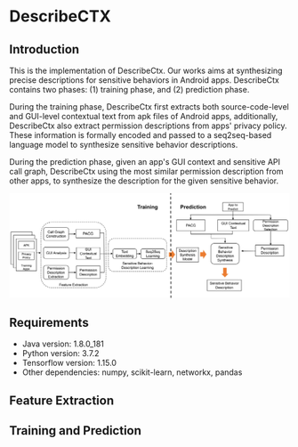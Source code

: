 # DescribeCTX

## Introduction
This is the implementation of DescribeCtx. Our works aims at synthesizing precise descriptions for sensitive behaviors in Android apps. DescribeCtx contains two phases: (1) training phase, and (2) prediction phase.

During the training phase, DescribeCtx first extracts both source-code-level and GUI-level contextual text from apk files of Android apps, additionally, DescribeCtx also extract permission descriptions from apps' privacy policy. These information is formally encoded and passed to a seq2seq-based language model to synthesize sensitive behavior descriptions.

During the prediction phase, given an app's GUI context and sensitive API call graph, DescribeCtx using the most similar permission description from other apps, to synthesize the description for the given sensitive behavior.

![image](https://github.com/DescribeCTX/DescribeCTX/blob/main/overview.jpg)

## Requirements
* Java version: 1.8.0_181
* Python version: 3.7.2
* Tensorflow version: 1.15.0
* Other dependencies: numpy, scikit-learn, networkx, pandas

## Feature Extraction

## Training and Prediction
